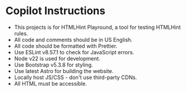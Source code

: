 # Copilot Instructions

- This projects is for HTMLHint Playround, a tool for testing HTMLHint rules.
- All code and comments should be in US English.
- All code should be formatted with Prettier.
- Use ESLint v8.57.1 to check for JavaScript errors.
- Node v22 is used for development.
- Use Bootstrap v5.3.8 for styling.
- Use latest Astro for building the website.
- Locally host JS/CSS - don't use third-party CDNs.
- All HTML must be accessible.
